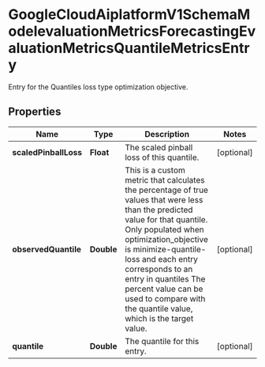 

# GoogleCloudAiplatformV1SchemaModelevaluationMetricsForecastingEvaluationMetricsQuantileMetricsEntry

Entry for the Quantiles loss type optimization objective.

## Properties

| Name | Type | Description | Notes |
|------------ | ------------- | ------------- | -------------|
|**scaledPinballLoss** | **Float** | The scaled pinball loss of this quantile. |  [optional] |
|**observedQuantile** | **Double** | This is a custom metric that calculates the percentage of true values that were less than the predicted value for that quantile. Only populated when optimization_objective is minimize-quantile-loss and each entry corresponds to an entry in quantiles The percent value can be used to compare with the quantile value, which is the target value. |  [optional] |
|**quantile** | **Double** | The quantile for this entry. |  [optional] |



